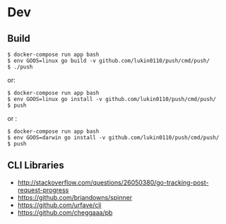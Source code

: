 # Dev 

## Build
```
$ docker-compose run app bash
$ env GOOS=linux go build -v github.com/lukin0110/push/cmd/push/
$ ./push
```

or:

```
$ docker-compose run app bash
$ env GOOS=linux go install -v github.com/lukin0110/push/cmd/push/
$ push
```

or :

```
$ docker-compose run app bash
$ env GOOS=darwin go install -v github.com/lukin0110/push/cmd/push/
$ push
```

## CLI Libraries

* http://stackoverflow.com/questions/26050380/go-tracking-post-request-progress
* https://github.com/briandowns/spinner
* https://github.com/urfave/cli
* https://github.com/cheggaaa/pb
